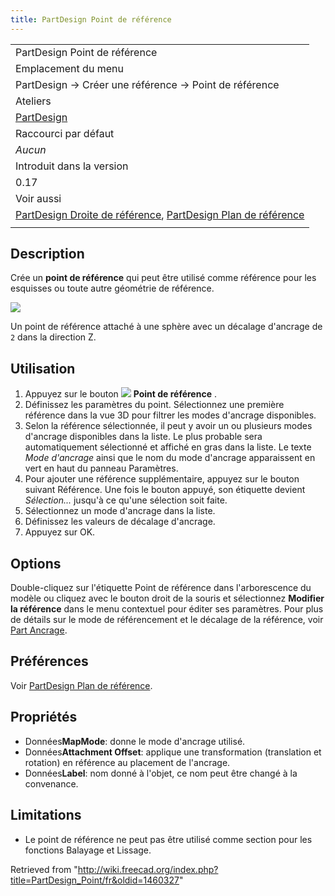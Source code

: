 ```yaml
---
title: PartDesign Point de référence
---
```

|  |
| --- |
| PartDesign Point de référence |
| Emplacement du menu |
| PartDesign → Créer une référence → Point de référence |
| Ateliers |
| [PartDesign](/PartDesign_Workbench/fr "PartDesign Workbench/fr") |
| Raccourci par défaut |
| *Aucun* |
| Introduit dans la version |
| 0.17 |
| Voir aussi |
| [PartDesign Droite de référence](/PartDesign_Line/fr "PartDesign Line/fr"), [PartDesign Plan de référence](/PartDesign_Plane/fr "PartDesign Plane/fr") |
|  |

## Description

Crée un **point de référence** qui peut être utilisé comme référence pour les esquisses ou toute autre géométrie de référence.

![](/images/DatumPoint.png)

Un point de référence attaché à une sphère avec un décalage d'ancrage de `2` dans la direction Z.

## Utilisation

1. Appuyez sur le bouton ![](/images/PartDesign_Point.svg) **Point de référence** .
2. Définissez les paramètres du point. Sélectionnez une première référence dans la vue 3D pour filtrer les modes d'ancrage disponibles.
3. Selon la référence sélectionnée, il peut y avoir un ou plusieurs modes d'ancrage disponibles dans la liste. Le plus probable sera automatiquement sélectionné et affiché en gras dans la liste. Le texte *Mode d'ancrage* ainsi que le nom du mode d'ancrage apparaissent en vert en haut du panneau Paramètres.
4. Pour ajouter une référence supplémentaire, appuyez sur le bouton suivant Référence. Une fois le bouton appuyé, son étiquette devient *Sélection...* jusqu'à ce qu'une sélection soit faite.
5. Sélectionnez un mode d'ancrage dans la liste.
6. Définissez les valeurs de décalage d'ancrage.
7. Appuyez sur OK.

## Options

Double-cliquez sur l'étiquette Point de référence dans l'arborescence du modèle ou cliquez avec le bouton droit de la souris et sélectionnez **Modifier la référence** dans le menu contextuel pour éditer ses paramètres. Pour plus de détails sur le mode de référencement et le décalage de la référence, voir [Part Ancrage](/Part_EditAttachment/fr "Part EditAttachment/fr").

## Préférences

Voir [PartDesign Plan de référence](/PartDesign_Plane/fr#Préférences "PartDesign Plane/fr").

## Propriétés

* Données**MapMode**: donne le mode d'ancrage utilisé.
* Données**Attachment Offset**: applique une transformation (translation et rotation) en référence au placement de l'ancrage.
* Données**Label**: nom donné à l'objet, ce nom peut être changé à la convenance.

## Limitations

* Le point de référence ne peut pas être utilisé comme section pour les fonctions Balayage et Lissage.

Retrieved from "<http://wiki.freecad.org/index.php?title=PartDesign_Point/fr&oldid=1460327>"